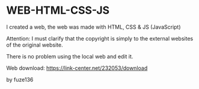 # WEB-HTML-CSS-JS
I created a web, the web was made with HTML, CSS &amp; JS (JavaScript)


Attention: I must clarify that the copyright is simply to the external websites of the original website. 

There is no problem using the local web and edit it.

Web download: https://link-center.net/232053/download

by fuze136
